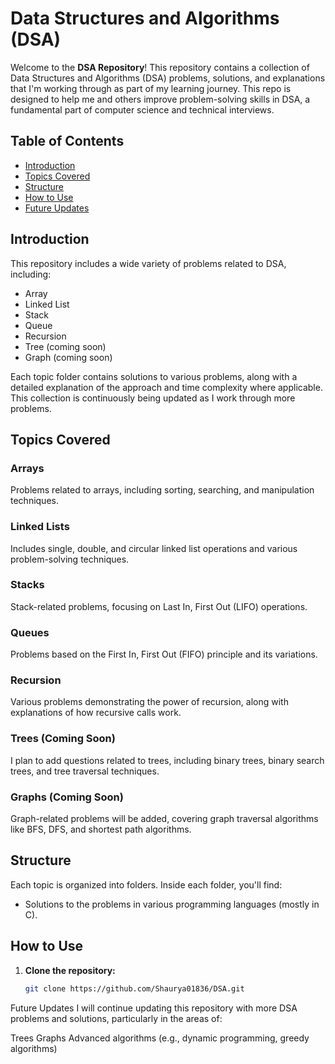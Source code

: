 # Data Structures and Algorithms (DSA)

Welcome to the **DSA Repository**! This repository contains a collection of Data Structures and Algorithms (DSA) problems, solutions, and explanations that I'm working through as part of my learning journey. This repo is designed to help me and others improve problem-solving skills in DSA, a fundamental part of computer science and technical interviews.

## Table of Contents

- [Introduction](#introduction)
- [Topics Covered](#topics-covered)
- [Structure](#structure)
- [How to Use](#how-to-use)
- [Future Updates](#future-updates)


## Introduction

This repository includes a wide variety of problems related to DSA, including:

- Array
- Linked List
- Stack
- Queue
- Recursion
- Tree (coming soon)
- Graph (coming soon)

Each topic folder contains solutions to various problems, along with a detailed explanation of the approach and time complexity where applicable. This collection is continuously being updated as I work through more problems.

## Topics Covered

### Arrays
Problems related to arrays, including sorting, searching, and manipulation techniques.

### Linked Lists
Includes single, double, and circular linked list operations and various problem-solving techniques.

### Stacks
Stack-related problems, focusing on Last In, First Out (LIFO) operations.

### Queues
Problems based on the First In, First Out (FIFO) principle and its variations.

### Recursion
Various problems demonstrating the power of recursion, along with explanations of how recursive calls work.

### Trees (Coming Soon)
I plan to add questions related to trees, including binary trees, binary search trees, and tree traversal techniques.

### Graphs (Coming Soon)
Graph-related problems will be added, covering graph traversal algorithms like BFS, DFS, and shortest path algorithms.

## Structure

Each topic is organized into folders. Inside each folder, you'll find:

- Solutions to the problems in various programming languages (mostly in C).

## How to Use

1. **Clone the repository:**
   ```bash
   git clone https://github.com/Shaurya01836/DSA.git

Future Updates
I will continue updating this repository with more DSA problems and solutions, particularly in the areas of:

Trees
Graphs
Advanced algorithms (e.g., dynamic programming, greedy algorithms)
